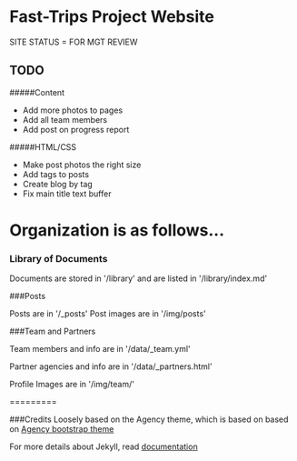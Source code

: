 Fast-Trips Project Website
====================

SITE STATUS = FOR MGT REVIEW

## TODO

#####Content
* Add more photos to pages
* Add all team members
* Add post on progress report

#####HTML/CSS
* Make post photos the right size
* Add tags to posts
* Create blog by tag
* Fix main title text buffer

# Organization is as follows...

### Library of Documents

Documents are stored in '/library' and are listed in '/library/index.md'

###Posts

Posts are in '/_posts'
Post images are in '/img/posts'

###Team and Partners

Team members and info are in '/data/_team.yml'

Partner agencies and info are in '/data/_partners.html'

Profile Images are in '/img/team/'


=========

###Credits
Loosely based on the Agency theme, which is based on based on 
[Agency bootstrap theme ](http://startbootstrap.com/templates/agency/)

For more details about Jekyll, read [documentation](http://jekyllrb.com/)

